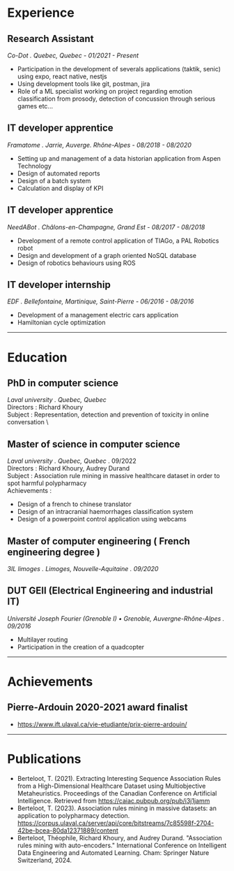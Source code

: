 # Experience 

## Research Assistant
  *Co-Dot . Quebec, Quebec - 01/2021 - Present*
  * Participation in the development of severals applications (taktik, senic) using expo, react native, nestjs
  * Using development tools like git, postman, jira
  * Role of a ML specialist working on project regarding emotion classification from prosody, detection of concussion through serious games etc...
  
## IT developer apprentice
  *Framatome . Jarrie, Auverge. Rhône-Alpes - 08/2018 - 08/2020*
  * Setting up and management of a data historian application from Aspen Technology
  * Design of automated reports
  * Design of a batch system
  * Calculation and display of KPI

## IT developer apprentice
  *NeedABot . Châlons-en-Champagne, Grand Est - 08/2017 - 08/2018*
  * Development of a remote control application of TIAGo, a PAL Robotics robot
  * Design and development of a graph oriented NoSQL database
  * Design of robotics behaviours using ROS

## IT developer internship
  *EDF . Bellefontaine, Martinique, Saint-Pierre - 06/2016 - 08/2016*
  * Development of a management electric cars application
  * Hamiltonian cycle optimization

---

# Education

## PhD in computer science
  *Laval university . Quebec, Quebec* \
  Directors : Richard Khoury\
  Subject : Representation, detection and prevention of toxicity in online conversation  \


## Master of science in computer science
  *Laval university . Quebec, Quebec* . 09/2022\
  Directors : Richard Khoury, Audrey Durand \
  Subject : Association rule mining in massive healthcare dataset  in order to spot harmful polypharmacy  \
  Achievements :
  * Design of a french to chinese translator
  * Design of an intracranial haemorrhages classification system
  * Design of a powerpoint control application using webcams
  
## Master of computer engineering ( French engineering degree )
  *3IL limoges . Limoges, Nouvelle-Aquitaine . 09/2020*
  
## DUT GEII (​Electrical Engineering and industrial IT)
  *Université Joseph Fourier (Grenoble I) • Grenoble, Auvergne-Rhône-Alpes . 09/2016*
  * Multilayer routing
  * Participation in the creation of a quadcopter

---
# Achievements
## Pierre-Ardouin 2020-2021 award finalist
 * https://www.ift.ulaval.ca/vie-etudiante/prix-pierre-ardouin/
---
# Publications
* Berteloot, T. (2021). Extracting Interesting Sequence Association Rules from a High-Dimensional Healthcare Dataset using Multiobjective Metaheuristics. Proceedings of the Canadian Conference on Artificial Intelligence. Retrieved from https://caiac.pubpub.org/pub/i3j1jamm
* Berteloot, T. (2023). Association rules mining in massive datasets: an application to polypharmacy detection. https://corpus.ulaval.ca/server/api/core/bitstreams/7c85598f-2704-42be-bcea-80da12371889/content
* Berteloot, Théophile, Richard Khoury, and Audrey Durand. "Association rules mining with auto-encoders." International Conference on Intelligent Data Engineering and Automated Learning. Cham: Springer Nature Switzerland, 2024.
